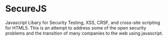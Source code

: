 # SecureJS
Javascript Libary for Security Testing, XSS, CRSF, and cross-site scripting for HTML5. This is an attempt to address some of the open security problems and the transition of many companies to the web using javascript.
